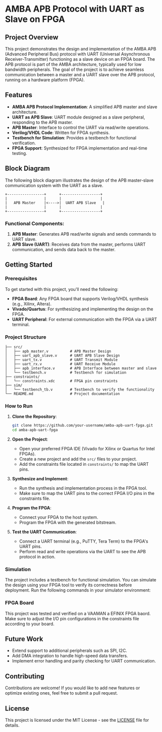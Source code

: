 # AMBA APB Protocol with UART as Slave on FPGA

## Project Overview

This project demonstrates the design and implementation of the AMBA APB (Advanced Peripheral Bus) protocol with UART (Universal Asynchronous Receiver-Transmitter) functioning as a slave device on an FPGA board. The APB protocol is part of the AMBA architecture, typically used for low bandwidth peripherals. The goal of the project is to achieve seamless communication between a master and a UART slave over the APB protocol, running on a hardware platform (FPGA).

## Features

- **AMBA APB Protocol Implementation**: A simplified APB master and slave architecture.
- **UART as APB Slave**: UART module designed as a slave peripheral, responding to the APB master.
- **APB Master**: Interface to control the UART via read/write operations.
- **Verilog/VHDL Code**: Written for FPGA synthesis.
- **Testbench for Simulation**: Provides a testbench for functional verification.
- **FPGA Support**: Synthesized for FPGA implementation and real-time testing.

## Block Diagram

The following block diagram illustrates the design of the APB master-slave communication system with the UART as a slave.

```
+-----------------+      +------------------+
|                 |      |                  |
|   APB Master    |<---->|  UART APB Slave   |
|                 |      |                  |
+-----------------+      +------------------+
```

### Functional Components:

1. **APB Master**: Generates APB read/write signals and sends commands to UART slave.
2. **APB Slave (UART)**: Receives data from the master, performs UART communication, and sends data back to the master.

## Getting Started

### Prerequisites

To get started with this project, you'll need the following:

- **FPGA Board**: Any FPGA board that supports Verilog/VHDL synthesis (e.g., Xilinx, Altera).
- **Vivado/Quartus**: For synthesizing and implementing the design on the FPGA.
- **UART Peripheral**: For external communication with the FPGA via a UART terminal.

### Project Structure

```plaintext
├── src/
│   ├── apb_master.v          # APB Master Design
│   ├── uart_apb_slave.v      # UART APB Slave Design
│   ├── uart_tx.v             # UART Transmit Module
│   ├── uart_rx.v             # UART Receive Module
│   ├── apb_interface.v       # APB Interface between master and slave
│   └── testbench.v           # Testbench for simulation
├── constraints/
│   └── constraints.xdc       # FPGA pin constraints
├── sim/
│   └── testbench_tb.v        # Testbench to verify the functionality
└── README.md                 # Project documentation
```

### How to Run

1. **Clone the Repository**:

    ```bash
    git clone https://github.com/your-username/amba-apb-uart-fpga.git
    cd amba-apb-uart-fpga
    ```

2. **Open the Project**:
   - Open your preferred FPGA IDE (Vivado for Xilinx or Quartus for Intel FPGAs).
   - Create a new project and add the `src/` files to your project.
   - Add the constraints file located in `constraints/` to map the UART pins.

3. **Synthesize and Implement**:
   - Run the synthesis and implementation process in the FPGA tool.
   - Make sure to map the UART pins to the correct FPGA I/O pins in the constraints file.

4. **Program the FPGA**:
   - Connect your FPGA to the host system.
   - Program the FPGA with the generated bitstream.

5. **Test the UART Communication**:
   - Connect a UART terminal (e.g., PuTTY, Tera Term) to the FPGA's UART pins.
   - Perform read and write operations via the UART to see the APB protocol in action.

### Simulation

The project includes a testbench for functional simulation. You can simulate the design using your FPGA tool to verify its correctness before deployment. Run the following commands in your simulator environment:


### FPGA Board

This project was tested and verified on a VAAMAN a EFINIX FPGA baord. Make sure to adjust the I/O pin configurations in the constraints file according to your board.

## Future Work

- Extend support to additional peripherals such as SPI, I2C.
- Add DMA integration to handle high-speed data transfers.
- Implement error handling and parity checking for UART communication.

## Contributing

Contributions are welcome! If you would like to add new features or optimize existing ones, feel free to submit a pull request.

## License

This project is licensed under the MIT License - see the [LICENSE](LICENSE) file for details.

